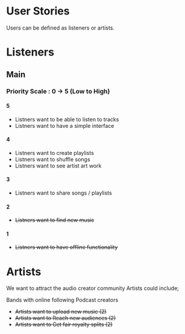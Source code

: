 # User Stories

Users can be defined as listeners or artists. 

# Listeners

## Main

### Priority Scale : 0 -> 5 (Low to High)

#### 5 

- Listners want to be able to listen to tracks 
- Listners want to have a simple interface 

#### 4

- Listners want to create playlists 
- Listners want to shuffle songs 
- Listners want to see artist art work 

#### 3

- Listners want to share songs / playlists 

#### 2

- ~~Listners want to find new music~~ 

#### 1
 
- ~~Listners want to have offline functionality~~ 


# Artists

We want to attract the audio creator community
Artists could include;

Bands with online following
Podcast creators

- ~~Artists want to upload new music (2)~~
- ~~Artists want to Reach new audiences (2)~~
- ~~Artists want to Get fair royalty splits (2)~~
